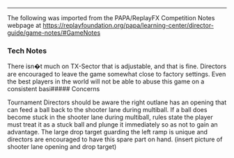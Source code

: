 ***
The following was imported from the PAPA/ReplayFX Competition Notes webpage at https://replayfoundation.org/papa/learning-center/director-guide/game-notes/#GameNotes

### Tech Notes
            
There isn�t much on TX-Sector that is adjustable, and that is fine. Directors are encouraged to leave the game somewhat close to factory settings. Even the best players in the world will not be able to abuse this game on a consistent basi##### Concerns
            
Tournament Directors should be aware the right outlane has an opening that can feed a ball back to the shooter lane during multiball. If a ball does become stuck in the shooter lane during multiball, rules state the player must treat it as a stuck ball and plunge it immediately so as not to gain an advantage. The large drop target guarding the left ramp is unique and directors are encouraged to have this spare part on hand. (insert picture of shooter lane opening and drop target)